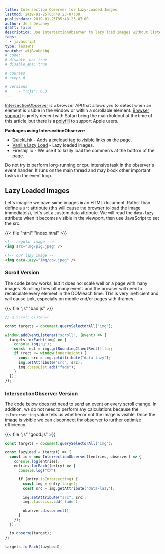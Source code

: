 ```yaml
---
title: Intersection Observer for Lazy-Loaded Images
lastmod: 2019-01-25T05:48:23-07:00
publishdate: 2019-01-25T05:48:23-07:00
author: Jeff Delaney
draft: false
description: Use IntersectionObserver to lazy load images without listening to scroll events.
tags:
  - javascript
type: lessons
youtube: aUjBvuUdkhg
# code:
# disable_toc: true
# disable_qna: true

# courses
# step: 0

# versions:
#     - "rxjs": 6.3
---
```


[IntersectionObserver](https://developer.mozilla.org/en-US/docs/Web/API/Intersection_Observer_API) is a browser API that allows you to detect when an element is visible in the window or within a scrollable element. [Browser support](https://caniuse.com/#feat=intersectionobserver) is pretty decent with Safari being the main holdout at the time of this article, but there is a [polyfill](https://github.com/w3c/IntersectionObserver/tree/master/polyfill) to support Apple users.

**Packages using IntersectionObserver:**

- [QuickLink](https://github.com/GoogleChromeLabs/quicklink) - Adds a preload tag to visible links on the page.
- [Vanilla Lazy Load](https://www.npmjs.com/package/vanilla-lazyload) - Lazy loaded images.
- Fireship.io - We use it to lazily load the comments at the bottom of the page.

Do not try to perform long-running or cpu intensive task in the observer's event handler. It runs on the main thread and may block other important tasks in the event loop.

## Lazy Loaded Images

Let's imagine we have some images in an HTML document. Rather than define a `src` attribute (this will cause the browser to load the image immediately), let's set a custom data attribute. We will read the `data-lazy` attribute when it becomes visible in the viewport, then use JavaScript to set the src.

{{< file "html" "index.html" >}}

```html
<!-- regular image -->
<img src="img/pig.jpeg" />

<!-- our lazy image -->
<img data-lazy="img/cow.jpeg" />
```

### Scroll Version

The code below works, but it does not scale well on a page with many images. Scrolling fires off many events and the browser will need to recalculate every element in the DOM each time. This is very inefficient and will cause jank, especially on mobile and/or pages with iframes.

{{< file "js" "bad.js" >}}

```js
// 💩 Scroll Listener

const targets = document.querySelectorAll("img");

window.addEventListener("scroll", (event) => {
  targets.forEach((img) => {
    console.log("💩");
    const rect = img.getBoundingClientRect().top;
    if (rect <= window.innerHeight) {
      const src = img.getAttribute("data-lazy");
      img.setAttribute("src", src);
      img.classList.add("fade");
    }
  });
});
```

### IntersectionObserver Version

The code below does not need to send an event on every scroll change. In addition, we do not need to perform any calculations because the `isIntersecting` value tells us whether or not the image is visible. Once the image is visible we can disconnect the observer to further optimize efficiency.

{{< file "js" "good.js" >}}

```js
const targets = document.querySelectorAll("img");

const lazyLoad = (target) => {
  const io = new IntersectionObserver((entries, observer) => {
    console.log(entries);
    entries.forEach((entry) => {
      console.log("😍");

      if (entry.isIntersecting) {
        const img = entry.target;
        const src = img.getAttribute("data-lazy");

        img.setAttribute("src", src);
        img.classList.add("fade");

        observer.disconnect();
      }
    });
  });

  io.observe(target);
};

targets.forEach(lazyLoad);
```
